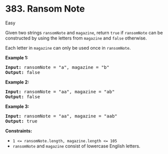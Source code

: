 # 383. Ransom Note

Easy

Given two strings ```ransomNote``` and ```magazine```, return ```true``` if ```ransomNote``` can be constructed by using the letters from ```magazine``` and ```false``` otherwise.

Each letter in ```magazine``` can only be used once in ```ransomNote```.

**Example 1:**

<pre>
<strong>Input:</strong> ransomNote = "a", magazine = "b"
<strong>Output:</strong> false
</pre>

**Example 2:**

<pre>
<strong>Input:</strong> ransomNote = "aa", magazine = "ab"
<strong>Output:</strong> false
</pre>

**Example 3:**

<pre>
<strong>Input:</strong> ransomNote = "aa", magazine = "aab"
<strong>Output:</strong> true
</pre>

**Constraints:**

- ```1 <= ransomNote.length, magazine.length <= 105```
- ```ransomNote``` and ```magazine``` consist of lowercase English letters.
